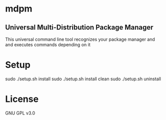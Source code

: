 # mdpm
Universal Multi-Distribution Package Manager
---------------
This universal command line tool recognizes your package manager and and executes commands depending on it
# Setup
sudo ./setup.sh install
sudo ./setup.sh install clean
sudo ./setup.sh uninstall
# License
GNU GPL v3.0
